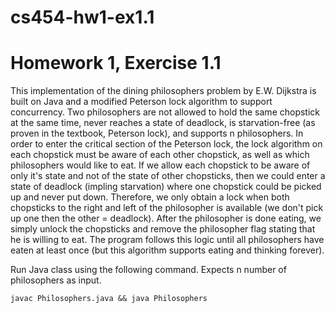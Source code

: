 # cs454-hw1-ex1.1

# Homework 1, Exercise 1.1

This implementation of the dining philosophers problem by E.W. Dijkstra is built on Java and a modified Peterson lock algorithm to support concurrency.
Two philosophers are not allowed to hold the same chopstick at the same time, never reaches a state of deadlock, is starvation-free (as proven in the textbook, Peterson lock), and supports n philosophers.
In order to enter the critical section of the Peterson lock, the lock algorithm on each chopstick must be aware of each other chopstick, as well as which philosophers would like to eat.
If we allow each chopstick to be aware of only it's state and not of the state of other chopsticks, then we could enter a state of deadlock (impling starvation) where one chopstick could be picked up and never put down.
Therefore, we only obtain a lock when both chopsticks to the right and left of the philosopher is available (we don't pick up one then the other = deadlock).
After the philosopher is done eating, we simply unlock the chopsticks and remove the philosopher flag stating that he is willing to eat.
The program follows this logic until all philosophers have eaten at least once (but this algorithm supports eating and thinking forever).

Run Java class using the following command.
Expects n number of philosophers as input.

```
javac Philosophers.java && java Philosophers
```